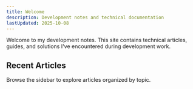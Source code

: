 ```yaml
---
title: Welcome
description: Development notes and technical documentation
lastUpdated: 2025-10-08
---
```


Welcome to my development notes. This site contains technical articles, guides, and solutions I've encountered during development work.

## Recent Articles

Browse the sidebar to explore articles organized by topic.
